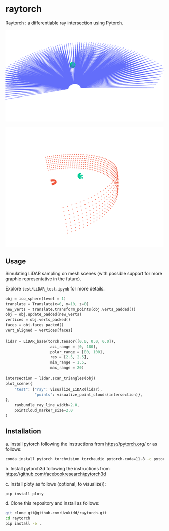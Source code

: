 # raytorch

Raytorch : a differentiable ray intersection using Pytorch.

![lidar_1](assets/lidar_1.png)

![lidar_2](assets/lidar_2.png)

## Usage

Simulating LiDAR sampling on mesh scenes (with possible support for more graphic representative in the future).

Explore `test/LiDAR_test.ipynb` for more details.

```python
obj = ico_sphere(level = 1)
translate = Translate(x=0, y=10, z=0)
new_verts = translate.transform_points(obj.verts_padded())
obj = obj.update_padded(new_verts)
vertices = obj.verts_packed()
faces = obj.faces_packed()
vert_aligned = vertices[faces]

lidar = LiDAR_base(torch.tensor([0.0, 0.0, 0.0]),
                    azi_range = [0, 180],
                    polar_range = [80, 100],
                    res = [2.5, 2.5],
                    min_range = 1.5,
                    max_range = 20)

intersection = lidar.scan_triangles(obj)
plot_scene({
    "test": {"ray": visualize_LiDAR(lidar),
             "points": visualize_point_clouds(intersection)},
},
    raybundle_ray_line_width=2.0,
    pointcloud_marker_size=2.0
)
```

## Installation

a. Install pytorch following the instructions from https://pytorch.org/ or as follows:

```bash
conda install pytorch torchvision torchaudio pytorch-cuda=11.8 -c pytorch -c nvidia
```

b. Install pytorch3d following the instructions from https://github.com/facebookresearch/pytorch3d

c. Install ploty as follows (optional, to visualize)):

```bash
pip install ploty
```

d. Clone this repository and install as follows:

```bash
git clone git@github.com:Uzukidd/raytorch.git
cd raytorch
pip install -e .
```
